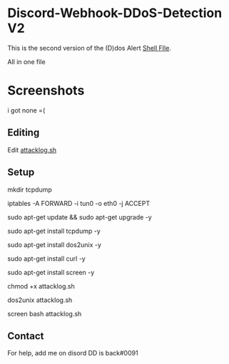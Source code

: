 # Discord-Webhook-DDoS-Detection V2

This is the second version of the (D)dos Alert [Shell FIle](https://github.com/KimYoJong/DDoS-Detection-DiscordWebhook).

All in one file

# Screenshots

i got none =(


## Editing

Edit [attacklog.sh](https://github.com/KimYoJong/Discord-Webhook-DDoS-Detection-V2/blob/main/attacklog.sh)


## Setup

mkdir tcpdump

iptables -A FORWARD -i tun0 -o eth0 -j ACCEPT

sudo apt-get update && sudo apt-get upgrade -y

sudo apt-get install tcpdump -y

sudo apt-get install dos2unix -y

sudo apt-get install curl -y

sudo apt-get install screen -y

chmod +x attacklog.sh

dos2unix attacklog.sh

screen bash attacklog.sh

## Contact

For help, add me on disord DD is back#0091
